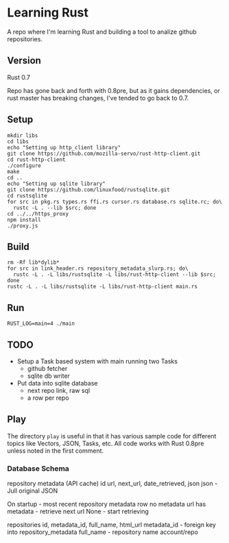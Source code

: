 # Learning Rust

A repo where I'm learning Rust and building a tool to analize github repositories.

## Version
Rust 0.7

Repo has gone back and forth with 0.8pre, but as it gains dependencies, or rust master has breaking changes, I've tended to go back to 0.7.

## Setup
```
mkdir libs
cd libs
echo "Setting up http_client library"
git clone https://github.com/mozilla-servo/rust-http-client.git
cd rust-http-client
./configure
make
cd ..
echo "Setting up sqlite library"
git clone https://github.com/linuxfood/rustsqlite.git
cd rustsqlite
for src in pkg.rs types.rs ffi.rs cursor.rs database.rs sqlite.rc; do\
  rustc -L . --lib $src; done
cd ../../https_proxy
npm install
./proxy.js
```

## Build
```
rm -Rf lib*dylib*
for src in link_header.rs repository_metadata_slurp.rs; do\
  rustc -L . -L libs/rustsqlite -L libs/rust-http-client --lib $src; done
rustc -L . -L libs/rustsqlite -L libs/rust-http-client main.rs
```

## Run

```
RUST_LOG=main=4 ./main
```

## TODO
* Setup a Task based system with main running two Tasks
  * github fetcher
  * sqlite db writer
* Put data into sqlite database
  * next repo link, raw sql
  * a row per repo

## Play
The directory `play` is useful in that it has various sample
code for different topics like Vectors, JSON, Tasks, etc.
All code works with Rust 0.8pre unless noted in the first comment.

### Database Schema

repository metadata (API cache)
id
url, next_url, date_retrieved, json
json - Jull original JSON

On startup - most recent repository metadata row
no metadata
url has metadata - retrieve next url
None - start retrieving

repositories
id, metadata_id, full_name, html_url
metadata_id - foreign key into repository_metadata
full_name - repository name account/repo


